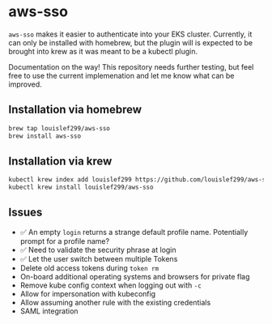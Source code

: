 # aws-sso

`aws-sso` makes it easier to authenticate into your EKS cluster. Currently, it
can only be installed with homebrew, but the plugin will is expected to be
brought into krew as it was meant to be a kubectl plugin.

Documentation on the way! This repository needs further testing, but feel free
to use the current implemenation and let me know what can be improved.

## Installation via homebrew

```bash
brew tap louislef299/aws-sso
brew install aws-sso
```

## Installation via krew

```bash
kubectl krew index add louislef299 https://github.com/louislef299/aws-sso.git
kubectl krew install louislef299/aws-sso
```

## Issues

- ✅ An empty `login` returns a strange default profile name. Potentially prompt
  for a profile name?
- ✅ Need to validate the security phrase at login
- ✅ Let the user switch between multiple Tokens
- Delete old access tokens during `token rm`
- On-board additional operating systems and browsers for private flag
- Remove kube config context when logging out with `-c`
- Allow for impersonation with kubeconfig
- Allow assuming another rule with the existing credentials
- SAML integration
